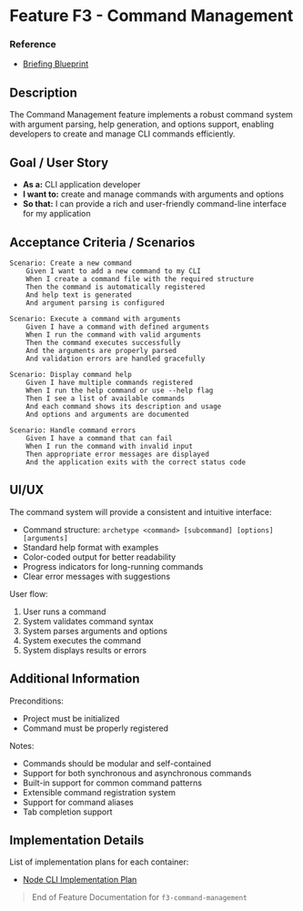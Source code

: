 # Feature F3 - Command Management

### Reference

- [Briefing Blueprint](/docs/briefing.blueprint.md)

## Description

The Command Management feature implements a robust command system with argument parsing, help generation, and options support, enabling developers to create and manage CLI commands efficiently.

## Goal / User Story

- **As a:** CLI application developer
- **I want to:** create and manage commands with arguments and options
- **So that:** I can provide a rich and user-friendly command-line interface for my application

## Acceptance Criteria / Scenarios

```gherkin
Scenario: Create a new command
    Given I want to add a new command to my CLI
    When I create a command file with the required structure
    Then the command is automatically registered
    And help text is generated
    And argument parsing is configured

Scenario: Execute a command with arguments
    Given I have a command with defined arguments
    When I run the command with valid arguments
    Then the command executes successfully
    And the arguments are properly parsed
    And validation errors are handled gracefully

Scenario: Display command help
    Given I have multiple commands registered
    When I run the help command or use --help flag
    Then I see a list of available commands
    And each command shows its description and usage
    And options and arguments are documented

Scenario: Handle command errors
    Given I have a command that can fail
    When I run the command with invalid input
    Then appropriate error messages are displayed
    And the application exits with the correct status code
```

## UI/UX

The command system will provide a consistent and intuitive interface:

- Command structure: `archetype <command> [subcommand] [options] [arguments]`
- Standard help format with examples
- Color-coded output for better readability
- Progress indicators for long-running commands
- Clear error messages with suggestions

User flow:
1. User runs a command
2. System validates command syntax
3. System parses arguments and options
4. System executes the command
5. System displays results or errors

## Additional Information

Preconditions:
- Project must be initialized
- Command must be properly registered

Notes:
- Commands should be modular and self-contained
- Support for both synchronous and asynchronous commands
- Built-in support for common command patterns
- Extensible command registration system
- Support for command aliases
- Tab completion support

## Implementation Details

List of implementation plans for each container:
- [Node CLI Implementation Plan](/containers/c1-node-cli/docs/f3/f3-command-management.plan.md)

> End of Feature Documentation for `f3-command-management` 